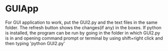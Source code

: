 # GUIApp

For GUI application to work, put the GUI2.py and the text files in the same folder.
The refresh button shows the changes(if any) in the boxes.
If python is installed, the program can be run by going in the folder in which GUI2.py is in and opening command prompt or terminal
by using shift+right click and then typing 'python GUI2.py'
